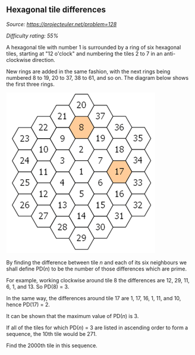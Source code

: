 Hexagonal tile differences
--------------------------

*Source: https://projecteuler.net/problem=128*


*Difficulty rating: 55%*

A hexagonal tile with number 1 is surrounded by a ring of six hexagonal
tiles, starting at "12 o'clock" and numbering the tiles 2 to 7 in an
anti-clockwise direction.

New rings are added in the same fashion, with the next rings being
numbered 8 to 19, 20 to 37, 38 to 61, and so on. The diagram below shows
the first three rings.

![](img/p128.gif)

By finding the difference between tile *n* and each of its six
neighbours we shall define PD(*n*) to be the number of those differences
which are prime.

For example, working clockwise around tile 8 the differences are 12, 29,
11, 6, 1, and 13. So PD(8) = 3.

In the same way, the differences around tile 17 are 1, 17, 16, 1, 11,
and 10, hence PD(17) = 2.

It can be shown that the maximum value of PD(*n*) is 3.

If all of the tiles for which PD(*n*) = 3 are listed in ascending order
to form a sequence, the 10th tile would be 271.

Find the 2000th tile in this sequence.
